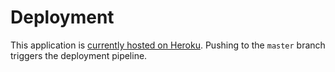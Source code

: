 # Deployment

This application is [currently hosted on Heroku](https://ittuae.herokuapp.com/). Pushing to the `master` branch triggers the deployment pipeline.